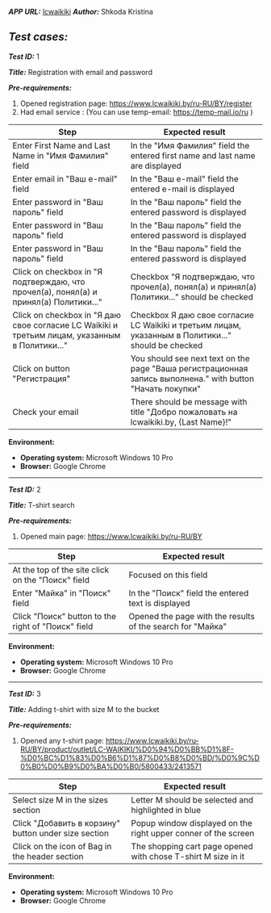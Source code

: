 ***APP URL:***  [lcwaikiki](https://www.lcwaikiki.by/)
***Author:*** Shkoda Kristina

## ***Test cases:***
***Test ID:*** 1

***Title:*** 
Registration with email and password 

***Pre-requirements:***
 1. Opened registration page: https://www.lcwaikiki.by/ru-RU/BY/register
 2. Had email service : (You can use temp-email: https://temp-mail.io/ru )
 
| Step | Expected result |
|--|--|
| Enter First Name and Last Name in "Имя Фамилия" field  | In the "Имя Фамилия" field the entered first name and last name are displayed |
| Enter email in "Ваш e-mail" field  | In the "Ваш e-mail" field the entered e-mail is displayed |
| Enter password in "Ваш пароль" field  | In the "Ваш пароль" field the entered password is displayed |
| Enter password in "Ваш пароль" field  | In the "Ваш пароль" field the entered password is displayed |
| Enter password in "Ваш пароль" field  | In the "Ваш пароль" field the entered password is displayed |
| Click on checkbox in "Я подтверждаю, что прочел(а), понял(а) и принял(а) Политики..."  | Checkbox "Я подтверждаю, что прочел(а), понял(а) и принял(а) Политики..." should be checked |
| Click on checkbox in "Я даю свое согласие LC Waikiki и третьим лицам, указанным в Политики..."  | Checkbox Я даю свое согласие LC Waikiki и третьим лицам, указанным в Политики..." should be checked |
| Click on button "Регистрация"  | You should see next text on the page "Ваша регистрационная запись выполнена." with button "Начать покупки" |
| Check your email  | There should be message with title "Добро пожаловать на lcwaikiki.by, {Last Name}!"  |

**Environment:**

-  **Operating system:** Microsoft Windows 10 Pro
-  **Browser:** Google Chrome

 ----------
 ***Test ID:*** 2

***Title:*** 
T-shirt search 
 
***Pre-requirements:***
 1. Opened main page: https://www.lcwaikiki.by/ru-RU/BY
 
| Step | Expected result |
|--|--|
|At the top of the site click on the "Поиск" field  |Focused on this field |
|Enter "Майка" in "Поиск" field | In the "Поиск" field the entered text is displayed |
|Click "Поиск" button to the right of "Поиск" field | Opened the page with the results of the search for "Майка"|

**Environment:**

-  **Operating system:** Microsoft Windows 10 Pro
-  **Browser:** Google Chrome

 ----------
 ***Test ID:*** 3

***Title:*** 
Adding t-shirt with size M to the bucket 


***Pre-requirements:***
 1. Opened any t-shirt page: https://www.lcwaikiki.by/ru-RU/BY/product/outlet/LC-WAIKIKI/%D0%94%D0%BB%D1%8F-%D0%BC%D1%83%D0%B6%D1%87%D0%B8%D0%BD/%D0%9C%D0%B0%D0%B9%D0%BA%D0%B0/5800433/2413571 
 
| Step | Expected result |
|--|--|
|Select size M in the sizes section|Letter M should be selected and highlighted in blue|
|Click "Добавить в корзину" button under size section| Popup window displayed on the right upper conner of the screen|
|Click on the icon of Bag in the header section| The shopping cart page opened with chose T-shirt M size in it |

**Environment:**

-  **Operating system:** Microsoft Windows 10 Pro
-  **Browser:** Google Chrome
